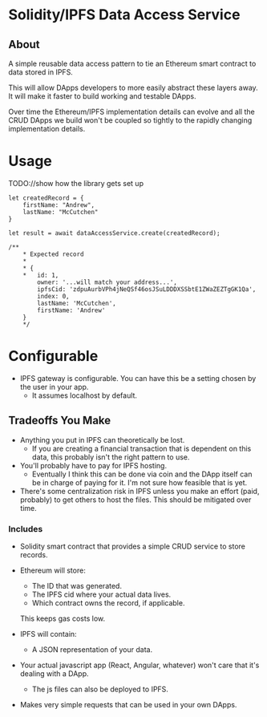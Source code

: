# Solidity/IPFS Data Access Service

## About
A simple reusable data access pattern to tie an Ethereum smart contract to data stored in IPFS. 

This will allow DApps developers to more easily abstract these layers away. It will make it faster to build working and testable DApps.

Over time the Ethereum/IPFS implementation details can evolve and all the CRUD DApps we build won't be coupled so tightly to the rapidly changing implementation details.

# Usage

TODO://show how the library gets set up

```
let createdRecord = {
    firstName: "Andrew",
    lastName: "McCutchen"
}

let result = await dataAccessService.create(createdRecord);

/**
    * Expected record
    * 
    * { 
    *   id: 1,
        owner: '...will match your address...',
        ipfsCid: 'zdpuAurbVPh4jNeQSf46osJSuLDDDXSSbtE1ZWaZEZTgGK1Qa',
        index: 0,
        lastName: 'McCutchen',
        firstName: 'Andrew' 
    }
    */
```



# Configurable
* IPFS gateway is configurable. You can have this be a setting chosen by the user in your app. 
    - It assumes localhost by default. 


## Tradeoffs You Make
* Anything you put in IPFS can theoretically be lost. 
    - If you are creating a financial transaction that is dependent on this data, this probably isn't the right pattern to use.
* You'll probably have to pay for IPFS hosting. 
    - Eventually I think this can be done via coin and the DApp itself can be in charge of paying for it. I'm not sure how feasible that is yet.
* There's some centralization risk in IPFS unless you make an effort (paid, probably) to get others to host the files. This should be mitigated over time.



### Includes 

* Solidity smart contract that provides a simple CRUD service to store records. 

* Ethereum will store:
    * The ID that was generated.
    * The IPFS cid where your actual data lives.
    * Which contract owns the record, if applicable.

    This keeps gas costs low. 


* IPFS will contain:
    * A JSON representation of your data. 

* Your actual javascript app (React, Angular, whatever) won't care that it's dealing with a DApp.
    - The js files can also be deployed to IPFS.

* Makes very simple requests that can be used in your own DApps. 
